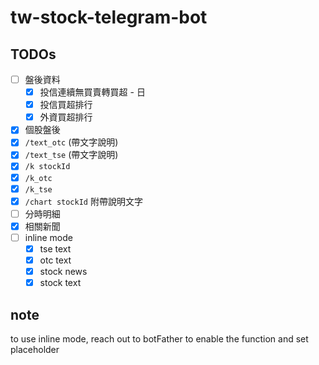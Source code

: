 # tw-stock-telegram-bot

## TODOs
- [ ] 盤後資料
  - [x] 投信連續無買賣轉買超 - 日
  - [x] 投信買超排行
  - [x] 外資買超排行
- [x] 個股盤後
- [x] `/text_otc` (帶文字說明)
- [x] `/text_tse` (帶文字說明)
- [x] `/k stockId`
- [x] `/k_otc`
- [x] `/k_tse`
- [x] `/chart stockId` 附帶說明文字
- [ ] 分時明細
- [x] 相關新聞
- [ ] inline mode
  - [x] tse text
  - [x] otc text
  - [x] stock news
  - [x] stock text

## note
to use inline mode, reach out to botFather to enable the function and set placeholder
